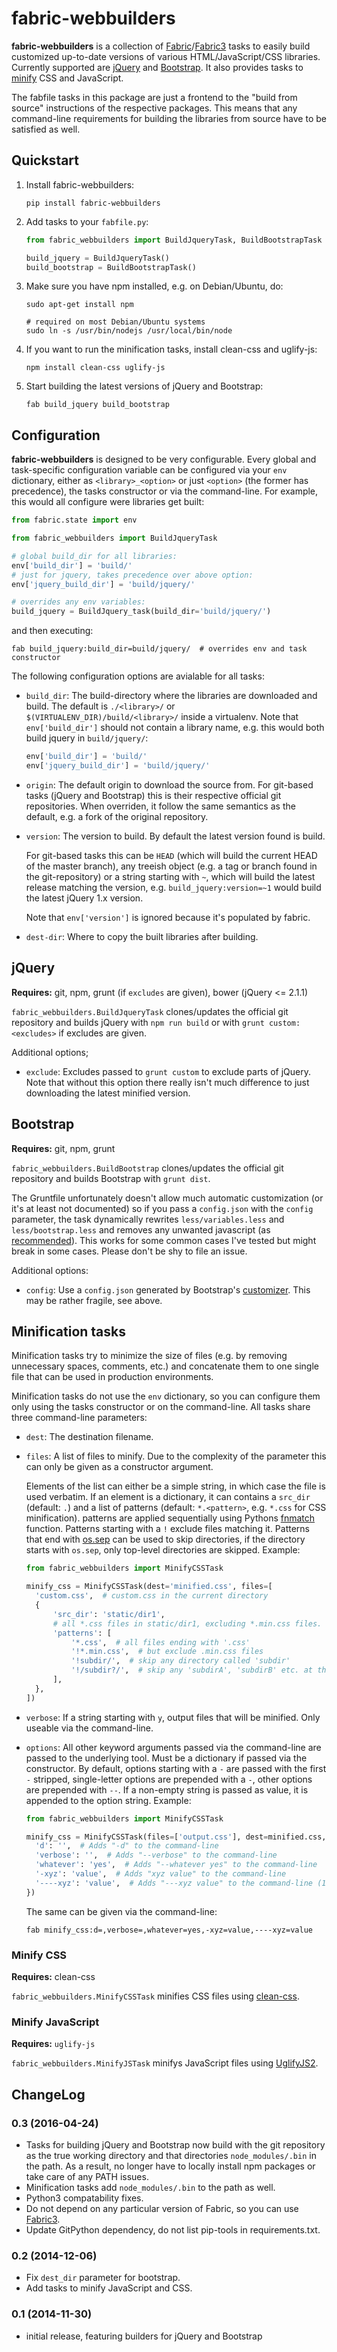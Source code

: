 fabric-webbuilders
==================

**fabric-webbuilders** is a collection of
[Fabric](http://www.fabfile.org/)/[Fabric3](https://github.com/mathiasertl/Fabric) tasks to easily
build customized up-to-date versions of various HTML/JavaScript/CSS libraries. Currently supported
are [jQuery](http://jquery.com/) and [Bootstrap](http://getbootstrap.com/). It also provides tasks
to [minify](#minification-tasks) CSS and JavaScript.

The fabfile tasks in this package are just a frontend to the "build from source" instructions of
the respective packages. This means that any command-line requirements for building the libraries
from source have to be satisfied as well.

Quickstart
----------

1. Install fabric-webbuilders:

   ```
   pip install fabric-webbuilders
   ```

2. Add tasks to your ``fabfile.py``:

   ```python
   from fabric_webbuilders import BuildJqueryTask, BuildBootstrapTask

   build_jquery = BuildJqueryTask()
   build_bootstrap = BuildBootstrapTask()
   ```

3. Make sure you have npm installed, e.g. on Debian/Ubuntu, do:

   ```
   sudo apt-get install npm

   # required on most Debian/Ubuntu systems
   sudo ln -s /usr/bin/nodejs /usr/local/bin/node
   ```

5. If you want to run the minification tasks, install clean-css and uglify-js:

   ```
   npm install clean-css uglify-js
   ```

6. Start building the latest versions of jQuery and Bootstrap:

   ```
   fab build_jquery build_bootstrap
   ```

Configuration
-------------

**fabric-webbuilders** is designed to be very configurable. Every global and task-specific
configuration variable can be configured via your ``env`` dictionary, either as
``<library>_<option>`` or just ``<option>`` (the former has precedence), the tasks constructor or
via the command-line. For example, this would all configure were libraries get built:

```python
from fabric.state import env

from fabric_webbuilders import BuildJqueryTask

# global build_dir for all libraries:
env['build_dir'] = 'build/'
# just for jquery, takes precedence over above option:
env['jquery_build_dir'] = 'build/jquery/'

# overrides any env variables:
build_jquery = BuildJquery_task(build_dir='build/jquery/')
```

and then executing:

```
fab build_jquery:build_dir=build/jquery/  # overrides env and task constructor
```

The following configuration options are avialable for all tasks:

* ``build_dir``: The build-directory where the libraries are downloaded and build. The default is
  ``./<library>/`` or ``$(VIRTUALENV_DIR)/build/<library>/`` inside a virtualenv. Note that
  ``env['build_dir']`` should not contain a library name, e.g. this would both build jquery in
  ``build/jquery/``:

  ```python
  env['build_dir'] = 'build/'
  env['jquery_build_dir'] = 'build/jquery/'
  ```

* ``origin``: The default origin to download the source from. For git-based tasks (jQuery and
  Bootstrap) this is their respective official git repositories. When overriden, it follow the same
  semantics as the default, e.g. a fork of the original repository.
* ``version``: The version to build. By default the latest version found is build. 

  For git-based tasks this can be ``HEAD`` (which will build the current HEAD of the master
  branch), any treeish object (e.g.  a tag or branch found in the git-repository) or a string
  starting with ``~``, which will build the latest release matching the version, e.g.
  ``build_jquery:version=~1`` would build the latest jQuery 1.x version.

  Note that ``env['version']`` is ignored because it's populated by fabric.
* ``dest-dir``: Where to copy the built libraries after building.


jQuery
------

**Requires:** git, npm, grunt (if ``excludes`` are given), bower (jQuery <= 2.1.1)

``fabric_webbuilders.BuildJqueryTask`` clones/updates the official git repository and builds jQuery
with ``npm run build`` or with ``grunt custom:<excludes>`` if excludes are given.

Additional options;

* ``exclude``: Excludes passed to ``grunt custom`` to exclude parts of jQuery. Note that without
  this option there really isn't much difference to just downloading the latest minified version.

Bootstrap
---------

**Requires:** git, npm, grunt

``fabric_webbuilders.BuildBootstrap`` clones/updates the official git repository and builds
Bootstrap with ``grunt dist``.

The Gruntfile unfortunately doesn't allow much automatic customization (or it's at least not
documented) so if you pass a ``config.json`` with the ``config`` parameter, the task dynamically
rewrites ``less/variables.less`` and ``less/bootstrap.less`` and removes any unwanted javascript
(as
[recommended](http://stackoverflow.com/questions/25389975/grunt-does-not-load-config-json-to-build-bootstrap)).
This works for some common cases I've tested but might break in some cases. Please don't be shy to
file an issue.

Additional options:

* ``config``: Use a ``config.json`` generated by Bootstrap's
  [customizer](http://getbootstrap.com/customize/). This may be rather fragile, see above.


Minification tasks
------------------

Minification tasks try to minimize the size of files (e.g. by removing unnecessary spaces,
comments, etc.) and concatenate them to one single file that can be used in production
environments.

Minification tasks do not use the ``env`` dictionary, so you can configure them only using the
tasks constructor or on the command-line. All tasks share three command-line parameters:

* ``dest``: The destination filename.
* ``files``: A list of files to minify. Due to the complexity of the parameter this can only be
  given as a constructor argument.
  
  Elements of the list can either be a simple string, in which case the file is used verbatim. If
  an element is a dictionary, it can contains a ``src_dir`` (default: ``.``) and a list of
  patterns (default: ``*.<pattern>``, e.g. ``*.css`` for CSS minification). patterns are applied
  sequentially using Pythons
  [fnmatch](https://docs.python.org/2/library/fnmatch.html#fnmatch.fnmatch) function. Patterns
  starting with a ``!`` exclude files matching it. Patterns that end with
  [os.sep](https://docs.python.org/2/library/os.html#os.sep) can be used to skip directories, if
  the directory starts with ``os.sep``, only top-level directories are skipped. Example:

  ```python
  from fabric_webbuilders import MinifyCSSTask
  
  minify_css = MinifyCSSTask(dest='minified.css', files=[
    'custom.css',  # custom.css in the current directory
    {  
        'src_dir': 'static/dir1',
        # all *.css files in static/dir1, excluding *.min.css files.
        'patterns': [
            '*.css',  # all files ending with '.css'
            '!*.min.css',  # but exclude .min.css files
            '!subdir/',  # skip any directory called 'subdir'
            '!/subdir?/',  # skip any 'subdirA', 'subdirB' etc. at the root-level
        ],
    },
  ])
  ```
* ``verbose``: If a string starting with ``y``, output files that will be minified. Only useable
  via the command-line.
* ``options``: All other keyword arguments passed via the command-line are passed to the underlying
  tool. Must be a dictionary if passed via the constructor. By default, options starting with a
  ``-`` are passed with the first ``-`` stripped, single-letter options are prepended with a ``-``,
  other options are prepended with ``--``. If a non-empty string is passed as value, it is appended
  to the option string. Example:

  ```python
  from fabric_webbuilders import MinifyCSSTask
  
  minify_css = MinifyCSSTask(files=['output.css'], dest=minified.css, options={
    'd': '',  # Adds "-d" to the command-line
    'verbose': '',  # Adds "--verbose" to the command-line
    'whatever': 'yes',  # Adds "--whatever yes" to the command-line
    '-xyz': 'value',  # Adds "xyz value" to the command-line
    '----xyz': 'value',  # Adds "---xyz value" to the command-line (1st - stripped)
  })
  ```

  The same can be given via the command-line:

  ```
  fab minify_css:d=,verbose=,whatever=yes,-xyz=value,----xyz=value
  ```


### Minify CSS

**Requires:** clean-css

``fabric_webbuilders.MinifyCSSTask`` minifies CSS files using
[clean-css](https://github.com/jakubpawlowicz/clean-css).

### Minify JavaScript

**Requires:** ``uglify-js``

``fabric_webbuilders.MinifyJSTask`` minifys JavaScript files using
[UglifyJS2](https://github.com/mishoo/UglifyJS2).


ChangeLog
---------

### 0.3 (2016-04-24)

* Tasks for building jQuery and Bootstrap now build with the git repository as the true
  working directory and that directories `node_modules/.bin` in the path. As a result, no longer
  have to locally install npm packages or take care of any PATH issues.
* Minification tasks add ``node_modules/.bin`` to the path as well.
* Python3 compatability fixes.
* Do not depend on any particular version of Fabric, so you can use
  [Fabric3](https://github.com/mathiasertl/fabric/).
* Update GitPython dependency, do not list pip-tools in requirements.txt.

### 0.2 (2014-12-06)

* Fix ``dest_dir`` parameter for bootstrap.
* Add tasks to minify JavaScript and CSS.

### 0.1 (2014-11-30)

* initial release, featuring builders for jQuery and Bootstrap

